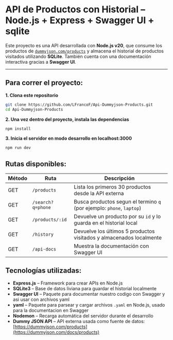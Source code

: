 # API de Productos con Historial – Node.js + Express + Swagger UI + sqlite

Este proyecto es una API desarrollada con **Node.js v20**, que consume los productos de [`dummyjson.com/products`](https://dummyjson.com/products) y almacena el historial de productos visitados utilizando **SQLite**. También cuenta con una documentación interactiva gracias a **Swagger UI**.

---

## Para correr el proyecto:

**1. Clona este repositorio**

```bash
git clone https://github.com/LFrancoF/Api-Dummyjson-Products.git
cd Api-Dummyjson-Products
```

**2. Una vez dentro del proyecto, instala las dependencias**

```bash
npm install
```

**3. Inicia el servidor en modo desarrollo en localhost:3000**

```bash
npm run dev
```

## Rutas disponibles:

| Método | Ruta                     | Descripción                                                                 |
|--------|--------------------------|-----------------------------------------------------------------------------|
| GET    | `/products`              | Lista los primeros 30 productos desde la API externa                        |
| GET    | `/search?q=phone`        | Busca productos segun el termino `q` (por ejemplo: `phone`, `laptop`)       |
| GET    | `/products/:id`          | Devuelve un producto por su `id` y lo guarda en el historial local          |
| GET    | `/history`               | Devuelve los últimos 5 productos visitados y almacenados localmente         |
| GET    | `/api-docs`              | Muestra la documentación con Swagger UI                                     |

## Tecnologías utilizadas:

- **Express.js** – Framework para crear APIs en Node.js
- **SQLite3** – Base de datos liviana para guardar el historial localmente
- **Swagger UI** – Paquete para documentar nuestro codigo con Swagger y asi usar con archivos yaml
- **yaml** – Paquete para parsear y cargar archivos `.yaml` en Node.js, usado para la documentacion en Swagger
- **Nodemon** – Recarga automática del servidor durante el desarrollo
- **Dummy JSON API** – API externa usada como fuente de datos: [https://dummyjson.com/products](https://dummyjson.com/docs/products)
